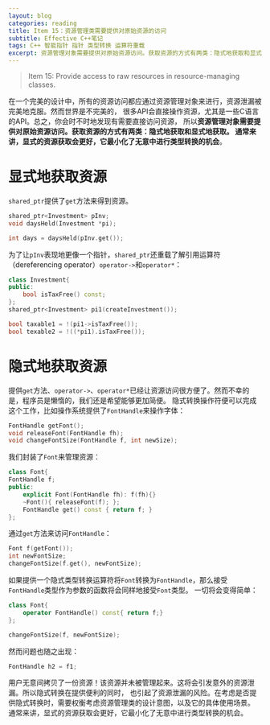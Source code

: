 ```yaml
---
layout: blog
categories: reading
title: Item 15：资源管理类需要提供对原始资源的访问
subtitle: Effective C++笔记
tags: C++ 智能指针 指针 类型转换 运算符重载
excerpt: 资源管理对象需要提供对原始资源访问。获取资源的方式有两类：隐式地获取和显式地获取。通常来讲，显式的资源获取会更好，它最小化了无意中进行类型转换的机会**
---
```


> Item 15: Provide access to raw resources in resource-managing classes.

在一个完美的设计中，所有的资源访问都应通过资源管理对象来进行，资源泄漏被完美地克服。然而世界是不完美的，
很多API会直接操作资源，尤其是一些C语言的API。总之，你会时不时地发现有需要直接访问资源，
所以**资源管理对象需要提供对原始资源访问。获取资源的方式有两类：隐式地获取和显式地获取。
通常来讲，显式的资源获取会更好，它最小化了无意中进行类型转换的机会**。

# 显式地获取资源

`shared_ptr`提供了`get`方法来得到资源。

```cpp
shared_ptr<Investment> pInv;
void daysHeld(Investment *pi);

int days = daysHeld(pInv.get());
```

为了让`pInv`表现地更像一个指针，`shared_ptr`还重载了解引用运算符（dereferencing operator）`operator->`和`operator*`：

```cpp
class Investment{
public: 
    bool isTaxFree() const;
};
shared_ptr<Investment> pi1(createInvestment());

bool taxable1 = !(pi1->isTaxFree());
bool texable2 = !((*pi1).isTaxFree());
```

# 隐式地获取资源

提供`get`方法、`operator->`、`operator*`已经让资源访问很方便了。然而不幸的是，程序员是懒惰的，我们还是希望能够更加简便。
隐式转换操作符便可以完成这个工作，比如操作系统提供了`FontHandle`来操作字体：

```cpp
FontHandle getFont();
void releaseFont(FontHandle fh);
void changeFontSize(FontHandle f, int newSize);
```

我们封装了`Font`来管理资源：

```cpp
class Font{
FontHandle f;
public:
    explicit Font(FontHandle fh): f(fh){}
    ~Font(){ releaseFont(f); };
    FontHandle get() const { return f; }
};
```

通过`get`方法来访问`FontHandle`：

```cpp
Font f(getFont());
int newFontSize;
changeFontSize(f.get(), newFontSize);
```

如果提供一个隐式类型转换运算符将`Font`转换为`FontHandle`，那么接受`FontHandle`类型作为参数的函数将会同样地接受`Font`类型。
一切将会变得简单：

```cpp
class Font{
    operator FontHandle() const{ return f;}
};

changeFontSize(f, newFontSize);
```

然而问题也随之出现：

```cpp
FontHandle h2 = f1;
```

用户无意间拷贝了一份资源！该资源并未被管理起来。这将会引发意外的资源泄漏。所以隐式转换在提供便利的同时，
也引起了资源泄漏的风险。在考虑是否提供隐式转换时，需要权衡考虑资源管理类的设计意图，以及它的具体使用场景。
通常来讲，显式的资源获取会更好，它最小化了无意中进行类型转换的机会。

[item13]: /2015/08/02/effective-cpp-13.html